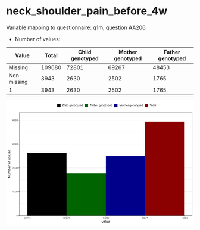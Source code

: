 # neck_shoulder_pain_before_4w
Variable mapping to questionnaire: q1m, question AA206.
- Number of values:

| Value | Total | Child genotyped | Mother genotyped | Father genotyped |
| ----- | ----- | --------------- | ---------------- | ---------------- |
| Missing | 109680 | 72801 | 69267 | 48453 |
| Non-missing | 3943 | 2630 | 2502 | 1765 |
| 1 | 3943 | 2630 | 2502 | 1765 |



![](neck_shoulder_pain_before_4w_n.png)



